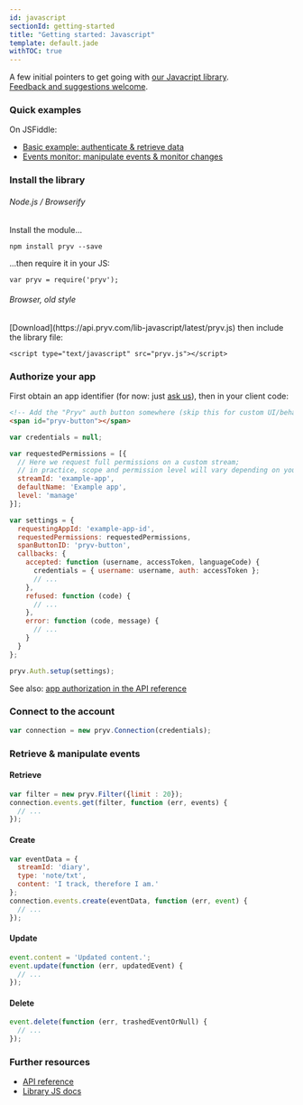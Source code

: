 ```yaml
---
id: javascript
sectionId: getting-started
title: "Getting started: Javascript"
template: default.jade
withTOC: true
---
```


A few initial pointers to get going with [our Javacript library](https://github.com/pryv/lib-javascript).<br>
[Feedback and suggestions welcome](http://github.com/pryv/dev-site/issues).


### Quick examples

On JSFiddle:

- [Basic example: authenticate & retrieve data](http://jsfiddle.net/pryv/fr4e834p/11/)
- [Events monitor: manipulate events & monitor changes](http://jsfiddle.net/pryv/bwpv0b3o/18/)


### Install the library

<div class="row">

<div class="col-md-6">
<h6>Node.js / Browserify</h6>
<p>Install the module...</p>
<pre><code class="lang-bash">npm install pryv --save</code></pre>
<p>...then require it in your JS:</p>
<pre><code class="lang-javascript">var pryv = require('pryv');</code></pre>
</div>

<div class="col-md-6">
<h6>Browser, old style</h6>
<p>[Download](https://api.pryv.com/lib-javascript/latest/pryv.js) then include the library file:</p>
<pre><code class="lang-html">&lt;script type="text/javascript" src="pryv.js"&gt;&lt;/script&gt;</code></pre>
</div>

</div>


### Authorize your app

First obtain an app identifier (for now: just [ask us](mailto:developers@pryv.com)), then in your client code:

```html
<!-- Add the "Pryv" auth button somewhere (skip this for custom UI/behavior) -->
<span id="pryv-button"></span>
```

```javascript
var credentials = null;

var requestedPermissions = [{
  // Here we request full permissions on a custom stream;
  // in practice, scope and permission level will vary depending on your needs
  streamId: 'example-app',
  defaultName: 'Example app',
  level: 'manage'
}];

var settings = {
  requestingAppId: 'example-app-id',
  requestedPermissions: requestedPermissions,
  spanButtonID: 'pryv-button',
  callbacks: {
    accepted: function (username, accessToken, languageCode) {
      credentials = { username: username, auth: accessToken };
      // ...
    },
    refused: function (code) {
      // ...
    },
    error: function (code, message) {
      // ...
    }
  }
};

pryv.Auth.setup(settings);
```

See also: [app authorization in the API reference](/reference/#authorizing-your-app)


### Connect to the account

```javascript
var connection = new pryv.Connection(credentials);
```


### Retrieve & manipulate events

#### Retrieve

```javascript
var filter = new pryv.Filter({limit : 20});
connection.events.get(filter, function (err, events) {
  // ...
});
```

#### Create

```javascript
var eventData = {
  streamId: 'diary',
  type: 'note/txt',
  content: 'I track, therefore I am.'
};
connection.events.create(eventData, function (err, event) { 
  // ...
});
```

#### Update

```javascript
event.content = 'Updated content.';
event.update(function (err, updatedEvent) {
  // ...
});
```

#### Delete

```javascript
event.delete(function (err, trashedEventOrNull) {
  // ...
});
```


### Further resources

- [API reference](/reference)
- [Library JS docs](/lib-javascript/latest/docs/)
